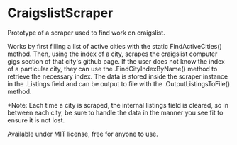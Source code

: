 # CraigslistScraper
Prototype of a scraper used to find work on craigslist.

Works by first filling a list of active cities with the static FindActiveCities() method. Then, using the index of a city,
scrapes the craigslist computer gigs section of that city's github page. If the user does not know the index of a particular
city, they can use the .FindCityIndexByName() method to retrieve the necessary index. The data is stored inside the scraper
instance in the .Listings field and can be output to file with the .OutputListingsToFile() method.

*Note: Each time a city is scraped, the internal listings field is cleared, so in between each city, be sure to handle the
data in the manner you see fit to ensure it is not lost.

Available under MIT license, free for anyone to use.
